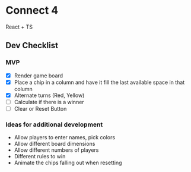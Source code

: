 # Connect 4

React + TS

## Dev Checklist

### MVP

- [x] Render game board
- [x] Place a chip in a column and have it fill the last available space in that column
- [x] Alternate turns (Red, Yellow)
- [ ] Calculate if there is a winner
- [ ] Clear or Reset Button

### Ideas for additional development

- Allow players to enter names, pick colors
- Allow different board dimensions
- Allow different numbers of players
- Different rules to win
- Animate the chips falling out when resetting
